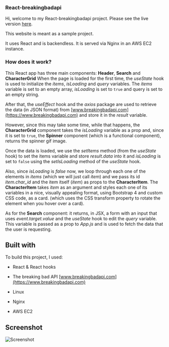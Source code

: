 ### React-breakingbadapi

Hi, welcome to my React-breakingbadapi project. Please see the live version [here](https://www.react-breakingbadapi.tk).

This website is meant as a sample project.

It uses React and is backendless. It is served via Nginx in an AWS EC2 instance.

  

### How does it work?
This React app has three main components: **Header**, **Search** and **CharacterGrid**
When the page is loaded for the first time, the *useState* hook is used to initialize the *items*, *isLoading* and *query* variables. The *items* variable is set to an empty array, *isLoading* is set to ```true``` and query is set to an empty string.

After that, the *useEffect* hook and the *axios* package are used to retrieve the data (in JSON format) from [www.breakingbadapi.com](https://www.breakingbadapi.com) and store it in the *result* variable.

However, since this may take some time, while that happens, the **CharacterGrid** component takes the *isLoading* variable as a prop and, since it is set to ``true``, the **Spinner**  component (which is a functional component), returns the spinner gif image.

Once the data is loaded, we use the *setItems* method (from the *useState* hook) to set the items variable and store *result.data* into it and *isLoading* is set to ``false`` using the *setIsLoading* method of the *useState* hook.

Also, since *isLoading* is *false* now, we loop through each one of the elements in *items* (which we will just call *item*) and we pass its id *item.char_id* and the item itself (*item*) as  props to the **CharacterItem**.  The **CharacterItem** takes *item* as an argument and styles each one of its variables in a nice, visually appealing format, using Bootstrap 4 and custom CSS code, as a card.  (which uses the CSS transform property to rotate the element when you hover over a card).

As for the **Search** component: it returns, in JSX, a form with an input that uses *event.target.value* and the *useState* hook to edit the *query* variable. This variable is passed as a prop to *App.js* and is used to fetch the data that the user is requesting.

## Built with

To build this project, I used:

- React & React hooks

- The breaking bad API [www.breakingbadapi.com](https://www.breakingbadapi.com)

- Linux

- Nginx

- AWS EC2

## Screenshot

![Screenshot](./screenshot.png")